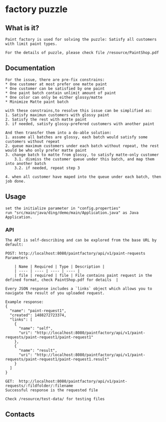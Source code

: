 # factory puzzle


##  What is it?

 	Paint factory is used for solving the puzzle: Satisfy all customers
 	with limit paint types. 
 	
 	For the details of puzzle, please check file /resource/PaintShop.pdf

##  Documentation

	For the issue, there are pre-fix constrains:
	* One customer at most prefer one matte paint
	* One customer can be satisfied by one paint
	* One paint batch contain unlimit amount of paint
	* One color can only be either glossy/matte
	* Minimize Matte paint batch
	
	with these constrains,to resolve this issue can be simplified as:
	1. Satisfy maximun customers with glossy paint
	2. Satisfy the rest with matte paint
	3. if needed, satisfy glossy-prefered customers with another paint
	
	And then transfer them into a do-able solution:
	1. assume all batches are glossy, each batch would satisfy some customers without repeat
	2. queue maximum customers under each batch without repeat, the rest would be who only prefer matte paint
	3. change batch to matte from glossy, to satisfy matte-only customer
		3.1. dismiss the customer queue under this batch, and map them into another batch
		3.2. if needed, repeat step 3
		
	4. when all customer have maped into the queue under each batch, then job done.
  
  
## Usage

 	set the initialize parameter in "config.properties"
 	run "src/main/java/ding/demo/main/Application.java" as Java Application.

### API 

	The API is self-describing and can be explored from the base URL by default:

	POST: http://localhost:8080/paintfactory/api/v1/paint-requests
	Parameters
	
		| Name | Required | Type | Description |
		| ---- | ---- | ---- | ---- |
		| file | required | file | File contains paint request in the defined format, check PaintShop.pdf for details  |
	
	Every JSON response includes a `links` object which allows you to navigate the result of you uploaded request.
	
	Example response:
	{
	  "name": "paint-request1",
	  "created": 1488272723374,
	  "links": [
	    {
	      "name": "self",
	      "uri": "http://localhost:8080/paintfactory/api/v1/paint-requests/paint-request1/paint-request1"
	    },
	    {
	      "name": "result",
	      "uri": "http://localhost:8080/paintfactory/api/v1/paint-requests/paint-request1/paint-request1.result"
	    }
	  ]
	}

	GET:  http://localhost:8080/paintfactory/api/v1/paint-requests/:fildfolder/:filename
	Successful response is the requested file
  
  	Check /resource/test-data/ for testing files
##  Contacts